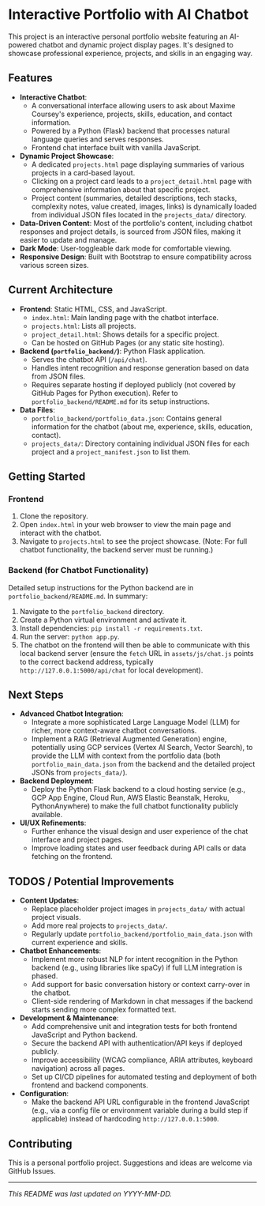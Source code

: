# Interactive Portfolio with AI Chatbot

This project is an interactive personal portfolio website featuring an AI-powered chatbot and dynamic project display pages. It's designed to showcase professional experience, projects, and skills in an engaging way.

## Features

*   **Interactive Chatbot**:
    *   A conversational interface allowing users to ask about Maxime Coursey's experience, projects, skills, education, and contact information.
    *   Powered by a Python (Flask) backend that processes natural language queries and serves responses.
    *   Frontend chat interface built with vanilla JavaScript.
*   **Dynamic Project Showcase**:
    *   A dedicated `projects.html` page displaying summaries of various projects in a card-based layout.
    *   Clicking on a project card leads to a `project_detail.html` page with comprehensive information about that specific project.
    *   Project content (summaries, detailed descriptions, tech stacks, complexity notes, value created, images, links) is dynamically loaded from individual JSON files located in the `projects_data/` directory.
*   **Data-Driven Content**: Most of the portfolio's content, including chatbot responses and project details, is sourced from JSON files, making it easier to update and manage.
*   **Dark Mode**: User-toggleable dark mode for comfortable viewing.
*   **Responsive Design**: Built with Bootstrap to ensure compatibility across various screen sizes.

## Current Architecture

*   **Frontend**: Static HTML, CSS, and JavaScript.
    *   `index.html`: Main landing page with the chatbot interface.
    *   `projects.html`: Lists all projects.
    *   `project_detail.html`: Shows details for a specific project.
    *   Can be hosted on GitHub Pages (or any static site hosting).
*   **Backend (`portfolio_backend/`)**: Python Flask application.
    *   Serves the chatbot API (`/api/chat`).
    *   Handles intent recognition and response generation based on data from JSON files.
    *   Requires separate hosting if deployed publicly (not covered by GitHub Pages for Python execution). Refer to `portfolio_backend/README.md` for its setup instructions.
*   **Data Files**:
    *   `portfolio_backend/portfolio_data.json`: Contains general information for the chatbot (about me, experience, skills, education, contact).
    *   `projects_data/`: Directory containing individual JSON files for each project and a `project_manifest.json` to list them.

## Getting Started

### Frontend

1.  Clone the repository.
2.  Open `index.html` in your web browser to view the main page and interact with the chatbot.
3.  Navigate to `projects.html` to see the project showcase.
    (Note: For full chatbot functionality, the backend server must be running.)

### Backend (for Chatbot Functionality)

Detailed setup instructions for the Python backend are in `portfolio_backend/README.md`. In summary:
1.  Navigate to the `portfolio_backend` directory.
2.  Create a Python virtual environment and activate it.
3.  Install dependencies: `pip install -r requirements.txt`.
4.  Run the server: `python app.py`.
5.  The chatbot on the frontend will then be able to communicate with this local backend server (ensure the `fetch` URL in `assets/js/chat.js` points to the correct backend address, typically `http://127.0.0.1:5000/api/chat` for local development).

## Next Steps

*   **Advanced Chatbot Integration**:
    *   Integrate a more sophisticated Large Language Model (LLM) for richer, more context-aware chatbot conversations.
    *   Implement a RAG (Retrieval Augmented Generation) engine, potentially using GCP services (Vertex AI Search, Vector Search), to provide the LLM with context from the portfolio data (both `portfolio_main_data.json` from the backend and the detailed project JSONs from `projects_data/`).
*   **Backend Deployment**:
    *   Deploy the Python Flask backend to a cloud hosting service (e.g., GCP App Engine, Cloud Run, AWS Elastic Beanstalk, Heroku, PythonAnywhere) to make the full chatbot functionality publicly available.
*   **UI/UX Refinements**:
    *   Further enhance the visual design and user experience of the chat interface and project pages.
    *   Improve loading states and user feedback during API calls or data fetching on the frontend.

## TODOS / Potential Improvements

*   **Content Updates**:
    *   Replace placeholder project images in `projects_data/` with actual project visuals.
    *   Add more real projects to `projects_data/`.
    *   Regularly update `portfolio_backend/portfolio_main_data.json` with current experience and skills.
*   **Chatbot Enhancements**:
    *   Implement more robust NLP for intent recognition in the Python backend (e.g., using libraries like spaCy) if full LLM integration is phased.
    *   Add support for basic conversation history or context carry-over in the chatbot.
    *   Client-side rendering of Markdown in chat messages if the backend starts sending more complex formatted text.
*   **Development & Maintenance**:
    *   Add comprehensive unit and integration tests for both frontend JavaScript and Python backend.
    *   Secure the backend API with authentication/API keys if deployed publicly.
    *   Improve accessibility (WCAG compliance, ARIA attributes, keyboard navigation) across all pages.
    *   Set up CI/CD pipelines for automated testing and deployment of both frontend and backend components.
*   **Configuration**:
    *   Make the backend API URL configurable in the frontend JavaScript (e.g., via a config file or environment variable during a build step if applicable) instead of hardcoding `http://127.0.0.1:5000`.

## Contributing

This is a personal portfolio project. Suggestions and ideas are welcome via GitHub Issues.

---

*This README was last updated on YYYY-MM-DD.*
